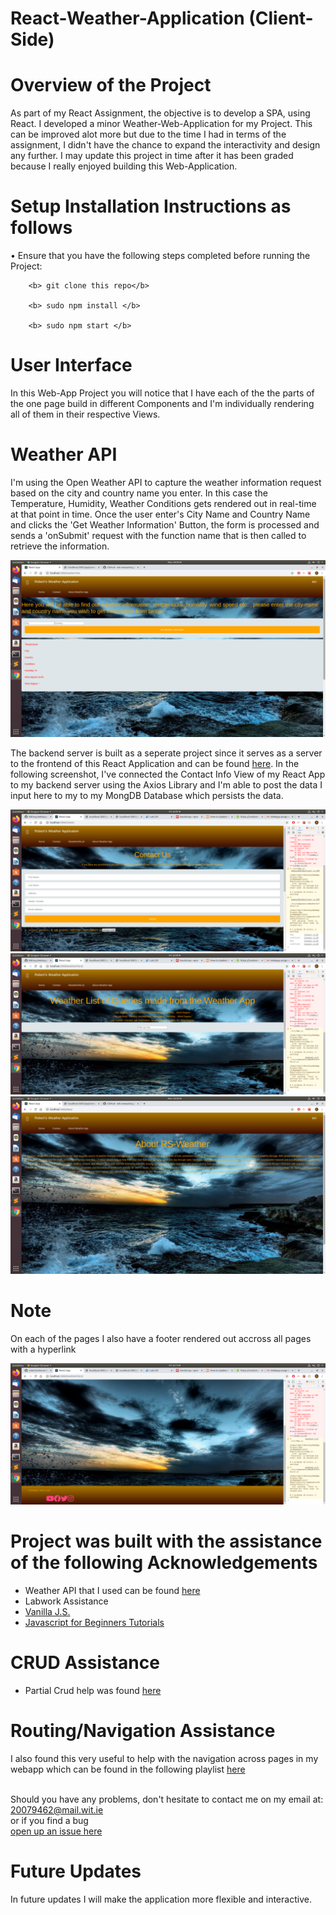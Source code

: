 # React-Weather-Application (Client-Side)

# Overview of the Project

As part of my React Assignment, the objective is to develop a SPA, using React. I developed a minor Weather-Web-Application for my Project. This can be improved alot more but due to the time I had in terms of the assignment, I didn't have the chance to expand the interactivity and design any further. I may update this project in time after it has been graded because I really enjoyed building this Web-Application.


# Setup Installation Instructions as follows
  • Ensure that you have the following steps completed before running the Project: 
   
        <b> git clone this repo</b>
   
        <b> sudo npm install </b>
       
        <b> sudo npm start </b>
          
 
    
# User Interface
   In this Web-App Project you will notice that I have each of the the parts of the one page build in different Components and I'm individually rendering all of them in their respective Views. 

# Weather API  
I'm using the Open Weather API to capture the weather information request based on the city and country name you enter. In this case the Temperature, Humidity, Weather Conditions gets rendered out in real-time at that point in time. Once the user enter's City Name and Country Name and clicks the 'Get Weather Information' Button, the form is processed and sends a 'onSubmit' request with the function name that is then called to retrieve the information.

<img src="IMG/WeatherView.png">

The backend server is built as a seperate project since it serves as a server to the frontend of this React Application and can be found [here](https://github.com/robertsolomon97/WebApp-ServerSide). In the following screenshot, I've connected the Contact Info View of my React App to my backend server using the Axios Library and I'm able to post the data I input here to my to my MongDB Database which persists the data.

<img src="IMG/ContactView.png">


<img src="IMG/WeatherListView.png">


<img src="IMG/AboutView.png">

# Note
On each of the pages I also have a footer rendered out accross all pages with a hyperlink

<img src="IMG/Footer.png">
    
 # Project was built with the assistance of the following Acknowledgements
 - Weather API that I used can be found [here](https://openweathermap.org/)
 - Labwork Assistance
 - [Vanilla J.S.](https://www.youtube.com/watch?v=wPElVpR1rwA&list=PL7uQz5cySUq8vRslXnqc8BCwiEg7KaL6X&index=2)
 - [Javascript for Beginners Tutorials](https://www.youtube.com/playlist?list=PL4cUxeGkcC9i9Ae2D9Ee1RvylH38dKuET)
 # CRUD Assistance
  - Partial Crud help was found [here](https://www.youtube.com/watch?v=HZkN0LfC5dM&list=PLjW0UGS7gVqd9_BfJBkGAEUguPBeJ-LcE&index=2&t=0s)

# Routing/Navigation Assistance
I also found this very useful to help with the navigation across pages in my webapp which can be found in the following playlist [here](https://www.youtube.com/playlist?list=PL3KAvm6JMiowqFTXj3oPQkhP7aCgRHFTm)
 
    
<br> Should you have any problems, don't hesitate to contact me on my email at:</br> [20079462@mail.wit.ie](mailto:20079462@mail.wit.ie)
<br>or if you find a bug </br>[open up an issue here](https://github.com/robertsolomon97/WebAppAssignment/issues)


# Future Updates
In future updates I will make the application more flexible and interactive.
